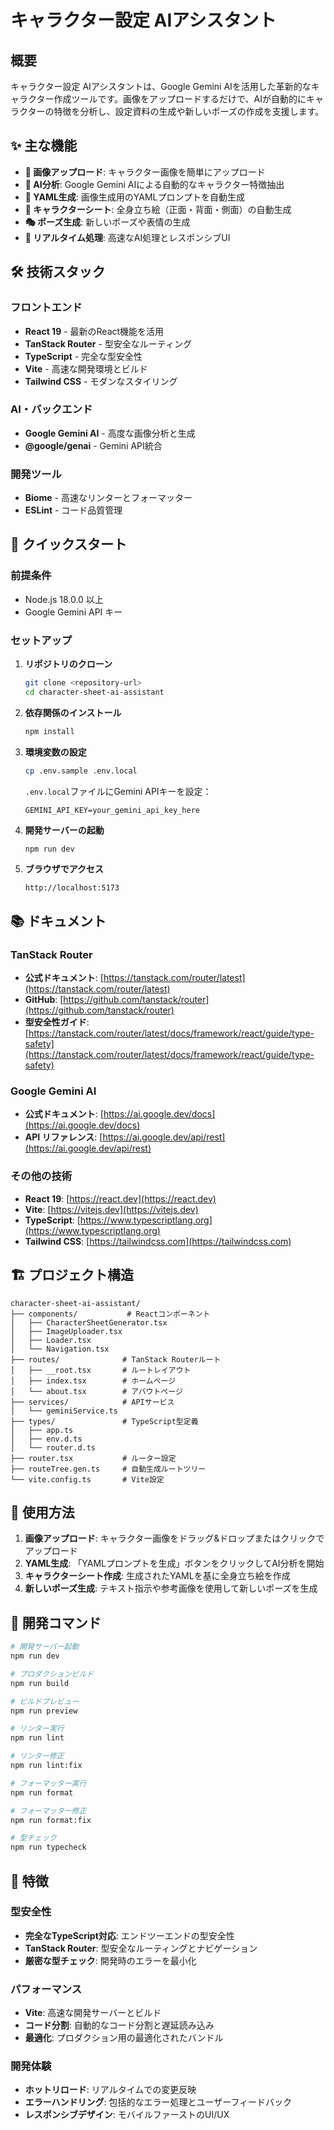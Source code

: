 # キャラクター設定 AIアシスタント


## 概要

キャラクター設定 AIアシスタントは、Google Gemini AIを活用した革新的なキャラクター作成ツールです。画像をアップロードするだけで、AIが自動的にキャラクターの特徴を分析し、設定資料の生成や新しいポーズの作成を支援します。

## ✨ 主な機能

- **🎨 画像アップロード**: キャラクター画像を簡単にアップロード
- **🤖 AI分析**: Google Gemini AIによる自動的なキャラクター特徴抽出
- **📝 YAML生成**: 画像生成用のYAMLプロンプトを自動生成
- **👤 キャラクターシート**: 全身立ち絵（正面・背面・側面）の自動生成
- **🎭 ポーズ生成**: 新しいポーズや表情の生成
- **🔄 リアルタイム処理**: 高速なAI処理とレスポンシブUI

## 🛠️ 技術スタック

### フロントエンド
- **React 19** - 最新のReact機能を活用
- **TanStack Router** - 型安全なルーティング
- **TypeScript** - 完全な型安全性
- **Vite** - 高速な開発環境とビルド
- **Tailwind CSS** - モダンなスタイリング

### AI・バックエンド
- **Google Gemini AI** - 高度な画像分析と生成
- **@google/genai** - Gemini API統合

### 開発ツール
- **Biome** - 高速なリンターとフォーマッター
- **ESLint** - コード品質管理

## 🚀 クイックスタート

### 前提条件
- Node.js 18.0.0 以上
- Google Gemini API キー

### セットアップ

1. **リポジトリのクローン**
   ```bash
   git clone <repository-url>
   cd character-sheet-ai-assistant
   ```

2. **依存関係のインストール**
   ```bash
   npm install
   ```

3. **環境変数の設定**
   ```bash
   cp .env.sample .env.local
   ```

   `.env.local`ファイルにGemini APIキーを設定：
   ```env
   GEMINI_API_KEY=your_gemini_api_key_here
   ```

4. **開発サーバーの起動**
   ```bash
   npm run dev
   ```

5. **ブラウザでアクセス**
   ```
   http://localhost:5173
   ```

## 📚 ドキュメント

### TanStack Router
- **公式ドキュメント**: [https://tanstack.com/router/latest](https://tanstack.com/router/latest)
- **GitHub**: [https://github.com/tanstack/router](https://github.com/tanstack/router)
- **型安全性ガイド**: [https://tanstack.com/router/latest/docs/framework/react/guide/type-safety](https://tanstack.com/router/latest/docs/framework/react/guide/type-safety)

### Google Gemini AI
- **公式ドキュメント**: [https://ai.google.dev/docs](https://ai.google.dev/docs)
- **API リファレンス**: [https://ai.google.dev/api/rest](https://ai.google.dev/api/rest)

### その他の技術
- **React 19**: [https://react.dev](https://react.dev)
- **Vite**: [https://vitejs.dev](https://vitejs.dev)
- **TypeScript**: [https://www.typescriptlang.org](https://www.typescriptlang.org)
- **Tailwind CSS**: [https://tailwindcss.com](https://tailwindcss.com)

## 🏗️ プロジェクト構造

```
character-sheet-ai-assistant/
├── components/           # Reactコンポーネント
│   ├── CharacterSheetGenerator.tsx
│   ├── ImageUploader.tsx
│   ├── Loader.tsx
│   └── Navigation.tsx
├── routes/              # TanStack Routerルート
│   ├── __root.tsx       # ルートレイアウト
│   ├── index.tsx        # ホームページ
│   └── about.tsx        # アバウトページ
├── services/            # APIサービス
│   └── geminiService.ts
├── types/               # TypeScript型定義
│   ├── app.ts
│   ├── env.d.ts
│   └── router.d.ts
├── router.tsx           # ルーター設定
├── routeTree.gen.ts     # 自動生成ルートツリー
└── vite.config.ts       # Vite設定
```

## 🎯 使用方法

1. **画像アップロード**: キャラクター画像をドラッグ&ドロップまたはクリックでアップロード
2. **YAML生成**: 「YAMLプロンプトを生成」ボタンをクリックしてAI分析を開始
3. **キャラクターシート作成**: 生成されたYAMLを基に全身立ち絵を作成
4. **新しいポーズ生成**: テキスト指示や参考画像を使用して新しいポーズを生成

## 🔧 開発コマンド

```bash
# 開発サーバー起動
npm run dev

# プロダクションビルド
npm run build

# ビルドプレビュー
npm run preview

# リンター実行
npm run lint

# リンター修正
npm run lint:fix

# フォーマッター実行
npm run format

# フォーマッター修正
npm run format:fix

# 型チェック
npm run typecheck
```

## 🌟 特徴

### 型安全性
- **完全なTypeScript対応**: エンドツーエンドの型安全性
- **TanStack Router**: 型安全なルーティングとナビゲーション
- **厳密な型チェック**: 開発時のエラーを最小化

### パフォーマンス
- **Vite**: 高速な開発サーバーとビルド
- **コード分割**: 自動的なコード分割と遅延読み込み
- **最適化**: プロダクション用の最適化されたバンドル

### 開発体験
- **ホットリロード**: リアルタイムでの変更反映
- **エラーハンドリング**: 包括的なエラー処理とユーザーフィードバック
- **レスポンシブデザイン**: モバイルファーストのUI/UX

